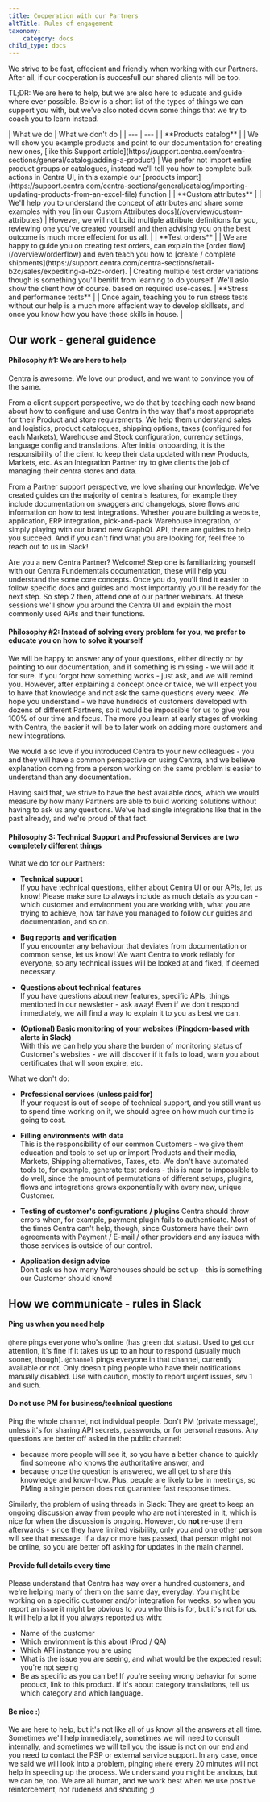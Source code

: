 ```yaml
---
title: Cooperation with our Partners
altTitle: Rules of engagement
taxonomy:
    category: docs
child_type: docs
---
```


We strive to be fast, effecient and friendly when working with our Partners. After all, if our cooperation is succesfull our shared clients will be too.

TL;DR: We are here to help, but we are also here to educate and guide where ever possible. Below is a short list of the types of things we can support you with, but we've also noted down some things that we try to coach you to learn instead.

<div class="tableWrapper" markdown='1'>
| What we do | What we don't do |
| --- | --- |
| **Products catalog** |
| We will show you example products and point to our documentation for creating new ones, [like this Support article](https://support.centra.com/centra-sections/general/catalog/adding-a-product) | We prefer not import entire product groups or catalogues, instead we'll tell you how to complete bulk actions in Centra UI, in this example our [products import](https://support.centra.com/centra-sections/general/catalog/importing-updating-products-from-an-excel-file) function |
| **Custom attributes** |
| We'll help you to understand the concept of attributes and share some examples with you [in our Custom Attributes docs](/overview/custom-attributes) | However, we will not build multiple attribute definitions for you, reviewing one you've created yourself and then advising you on the best outcome is much more effecient for us all.  |
| **Test orders** |
| We are happy to guide you on creating test orders, can explain the [order flow](/overview/orderflow) and even teach you how to [create / complete shipments](https://support.centra.com/centra-sections/retail-b2c/sales/expediting-a-b2c-order). | Creating multiple test order variations though is something you'll benifit from learning to do yourself. We'll aslo show the client how of course. based on required use-cases.
| **Stress and performance tests** |
| Once again, teaching you to run stress tests without our help is a much more effecient way to develop skillsets, and once you know how you have those skills in house.  |
</div>

## Our work - general guidence

#### Philosophy #1: We are here to help

Centra is awesome. We love our product, and we want to convince you of the same.

From a client support perspective, we do that by teaching each new brand about how to configure and use Centra in the way that's most appropriate for their Product and store requirements. We help them understand sales and logistics, product catalogues, shipping options, taxes (configured for each Markets), Warehouse and Stock configuration, currency settings, language config and translations. 
After initial onboarding, it is the responsibility of the client to keep their data updated with new Products, Markets, etc. As an Integration Partner try to give clients the job of managing their centra stores and data.

From a Partner support perspective, we love sharing our knowledge. We've created guides on the majority of centra's features, for example they include documentation on swaggers and changelogs, store flows and information on how to test integrations. 
Whether you are building a website, application, ERP integration, pick-and-pack Warehouse integration, or simply playing with our brand new GraphQL API, there are guides to help you succeed. 
And if you can't find what you are looking for, feel free to reach out to us in Slack! 

Are you a new Centra Partner? Welcome! Step one is familiarizing yourself with our Centra Fundementals documentation, these will help you understand the some core concepts. Once you do, you'll find it easier to follow specific docs and guides and most importantly you'll be ready for the next step.
So step 2 then, attend one of our partner webinars. At these sessions we'll show you around the Centra UI and explain the most commonly used APIs and their functions. 

#### Philosophy #2: Instead of solving every problem for you, we prefer to educate you on how to solve it yourself

We will be happy to answer any of your questions, either directly or by pointing to our documentation, and if something is missing - we will add it for sure. If you forgot how something works - just ask, and we will remind you. However, after explaining a concept once or twice, we will expect you to have that knowledge and not ask the same questions every week. We hope you understand - we have hundreds of customers developed with dozens of different Partners, so it would be impossible for us to give you 100% of our time and focus. The more you learn at early stages of working with Centra, the easier it will be to later work on adding more customers and new integrations.

We would also love if you introduced Centra to your new colleagues - you and they will have a common perspective on using Centra, and we believe explanation coming from a person working on the same problem is easier to understand than any documentation.

Having said that, we strive to have the best available docs, which we would measure by how many Partners are able to build working solutions without having to ask us any questions. We've had single integrations like that in the past already, and we're proud of that fact.

#### Philosophy 3: Technical Support and Professional Services are two completely different things

What we do for our Partners:

* **Technical support**  
  If you have technical questions, either about Centra UI or our APIs, let us know! Please make sure to always include as much details as you can - which customer and environment you are working with, what you are trying to achieve, how far have you managed to follow our guides and documentation, and so on.

* **Bug reports and verification**  
  If you encounter any behaviour that deviates from documentation or common sense, let us know! We want Centra to work reliably for everyone, so any technical issues will be looked at and fixed, if deemed necessary.

* **Questions about technical features**  
  If you have questions about new features, specific APIs, things mentioned in our newsletter - ask away! Even if we don't respond immediately, we will find a way to explain it to you as best we can.

* **(Optional) Basic monitoring of your websites (Pingdom-based with alerts in Slack)**  
  With this we can help you share the burden of monitoring status of Customer's websites - we will discover if it fails to load, warn you about certificates that will soon expire, etc.

What we don't do:

* **Professional services (unless paid for)**  
  If your request is out of scope of technical support, and you still want us to spend time working on it, we should agree on how much our time is going to cost.

* **Filling environments with data**  
  This is the responsibility of our common Customers - we give them education and tools to set up or import Products and their media, Markets, Shipping alternatives, Taxes, etc. We don't have automated tools to, for example, generate test orders - this is near to impossible to do well, since the amount of permutations of different setups, plugins, flows and integrations grows exponentially with every new, unique Customer.

* **Testing of customer's configurations / plugins**
  Centra should throw errors when, for example, payment plugin fails to authenticate. Most of the times Centra can't help, though, since Customers have their own agreements with Payment / E-mail / other providers and any issues with those services is outside of our control.

* **Application design advice**  
  Don't ask us how many Warehouses should be set up - this is something our Customer should know!

## How we communicate - rules in Slack

#### Ping us when you need help

`@here` pings everyone who's online (has green dot status). Used to get our attention, it's fine if it takes us up to an hour to respond (usually much sooner, though). `@channel` pings everyone in that channel, currently available or not. Only doesn't ping people who have their notifications manually disabled. Use with caution, mostly to report urgent issues, sev 1 and such.

#### Do not use PM for business/technical questions

Ping the whole channel, not individual people. Don't PM (private message), unless it's for sharing API secrets, passwords, or for personal reasons. Any questions are better off asked in the public channel:
* because more people will see it, so you have a better chance to quickly find someone who knows the authoritative answer, and
* because once the question is answered, we all get to share this knowledge and know-how.
Plus, people are likely to be in meetings, so PMing a single person does not guarantee fast response times.

Similarly, the problem of using threads in Slack: They are great to keep an ongoing discussion away from people who are not interested in it, which is nice for when the discussion is ongoing. However, do **not** re-use them afterwards - since they have limited visibility, only you and one other person will see that message. If a day or more has passed, that person might not be online, so you are better off asking for updates in the main channel.

#### Provide full details every time

Please understand that Centra has way over a hundred customers, and we're helping many of them on the same day, everyday. You might be working on a specific customer and/or integration for weeks, so when you report an issue it might be obvious to you who this is for, but it's not for us. It will help a lot if you always reported us with:
- Name of the customer
- Which environment is this about (Prod / QA)
- Which API instance you are using
- What is the issue you are seeing, and what would be the expected result you're not seeing
- Be as specific as you can be! If you're seeing wrong behavior for some product, link to this product. If it's about category translations, tell us which category and which language.

#### Be nice :)

We are here to help, but it's not like all of us know all the answers at all time. Sometimes we'll help immediately, sometimes we will need to consult internally, and sometimes we will tell you the issue is not on our end and you need to contact the PSP or external service support. In any case, once we said we will look into a problem, pinging `@here` every 20 minutes will not help in speeding up the process. We understand you might be anxious, but we can be, too. We are all human, and we work best when we use positive reinforcement, not rudeness and shouting ;)
